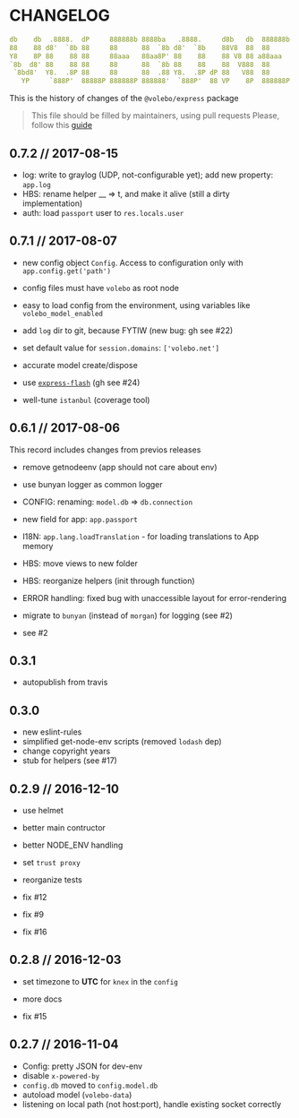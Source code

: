 # CHANGELOG

```yaml
db    db  .8888.  dP     888888b 8888ba   .8888.     d8b   db  888888b d8888P
88    88 d8'  `8b 88     88      88  `8b d8'  `8b    88V8  88  88        88
Y8    8P 88    88 88     88aaa   88aa8P' 88    88    88 V8 88 a88aaa     88
`8b  d8' 88    88 88     88      88  `8b 88    88    88  V888  88        88
 `8bd8'  Y8.  .8P 88     88      88  .88 Y8.  .8P dP 88   V88  88        88
   YP     `888P'  88888P 888888P 888888'  `888P'  88 VP    8P  888888P   dP
```

This is the history of changes of the `@volebo/express` package

> This file should be filled by maintainers, using pull requests
> Please, follow this [guide](http://keepachangelog.com/en/0.3.0/)

## 0.7.2 // 2017-08-15

* log: write to graylog (UDP, not-configurable yet); add new property: `app.log`
* HBS: rename helper __ => t, and make it alive (still a dirty implementation)
* auth: load `passport` user to `res.locals.user`

## 0.7.1 // 2017-08-07

* new config object `Config`. Access to configuration only with `app.config.get('path')`
* config files must have `volebo` as root node
* easy to load config from the environment, using variables like `volebo_model_enabled`
* add `log` dir to git, because FYTIW (new bug: gh see #22)
* set default value for `session.domains`: `['volebo.net']`
* accurate model create/dispose
* use [`express-flash`](https://www.npmjs.com/package/express-flash) (gh see #24)

* well-tune `istanbul` (coverage tool)

## 0.6.1 // 2017-08-06

This record includes changes from previos releases

* remove getnodeenv (app should not care about env)
* use bunyan logger as common logger
* CONFIG: renaming: `model.db` => `db.connection`
* new field for app: `app.passport`
* I18N: `app.lang.loadTranslation` - for loading translations to App memory
* HBS: move views to new folder
* HBS: reorganize helpers (init through function)
* ERROR handling: fixed bug with unaccessible layout for error-rendering
* migrate to `bunyan` (instead of `morgan`) for logging (see #2)

* see #2

## 0.3.1

* autopublish from travis

## 0.3.0

* new eslint-rules
* simplified get-node-env scripts (removed `lodash` dep)
* change copyright years
* stub for helpers (see #17)

## 0.2.9 // 2016-12-10

* use helmet
* better main contructor
* better NODE_ENV handling
* set `trust proxy`
* reorganize tests

* fix #12
* fix #9
* fix #16

## 0.2.8 // 2016-12-03

* set timezone to **UTC** for `knex` in the `config`
* more docs

* fix #15

## 0.2.7 // 2016-11-04

* Config: pretty JSON for dev-env
* disable `x-powered-by`
* `config.db` moved to `config.model.db`
* autoload model (`volebo-data`)
* listening on local path (not host:port), handle existing socket correctly
